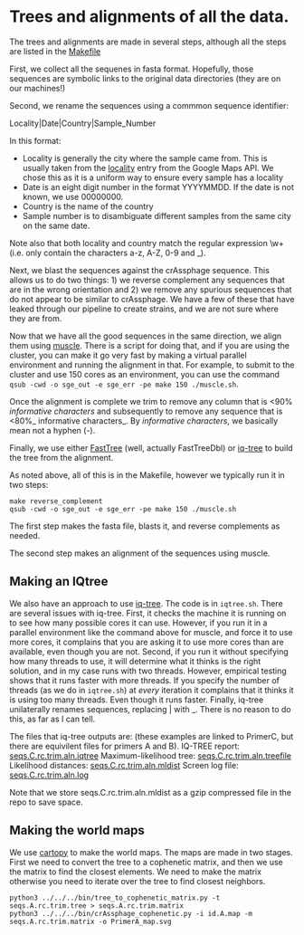 # Trees and alignments of all the data.

The trees and alignments are made in several steps, although all the steps are listed in the [Makefile](PrimerA/Makefile)

First, we collect all the sequenes in fasta format. Hopefully, those sequences are symbolic links to the original data directories (they are on our machines!)

Second, we rename the sequences using a commmon sequence identifier:

Locality|Date|Country|Sample\_Number

In this format:
* Locality is generally the city where the sample came from. This is usually taken from the [locality](https://developers.google.com/maps/documentation/geocoding/intro#Types) entry from the Google Maps API. We chose this as it is a uniform way to ensure every sample has a locality
* Date is an eight digit number in the format YYYYMMDD. If the date is not known, we use 00000000.
* Country is the name of the country
* Sample number is to disambiguate different samples from the same city on the same date.

Note also that both locality and country match the regular expression \w+ (i.e. only contain the characters a-z, A-Z, 0-9 and \_). 

Next, we blast the sequences against the crAssphage sequence. This allows us to do two things: 1) we reverse complement any sequences that are in the wrong orientation and 2) we remove any spurious sequences that do not appear to be similar to crAssphage. We have a few of these that have leaked through our pipeline to create strains, and we are not sure where they are from.

Now that we have all the good sequences in the same direction, we align them using [muscle](www.drive5.com/muscle/muscle.html). There is a script for doing that, and if you are using the cluster, you can make it go very fast by making a virtual parallel environment and running the alignment in that. For example, to submit to the cluster and use 150 cores as an environment, you can use the command `qsub -cwd -o sge_out -e sge_err -pe make 150 ./muscle.sh`.

Once the alignment is complete we trim to remove any column that is <90% _informative characters_ and subsequently to remove any sequence that is <80%_ informative characters_. By _informative characters_, we basically mean not a hyphen (_-_). 

Finally, we use either [FastTree](microbesonline.org/fasttree/) (well, actually FastTreeDbl) or [iq-tree](http://www.iqtree.org/) to build the tree from the alignment.

As noted above, all of this is in the Makefile, however we typically run it in two steps:

```
make reverse_complement
qsub -cwd -o sge_out -e sge_err -pe make 150 ./muscle.sh
```

The first step makes the fasta file, blasts it, and reverse complements as needed.

The second step makes an alignment of the sequences using muscle.

## Making an IQtree

We also have an approach to use [iq-tree](http://www.iqtree.org/). The code is in  `iqtree.sh`. There are several issues with iq-tree. First, it checks the machine it is running on to see how many possible cores it can use. However, if you run it in a parallel environment like the command above for muscle, and force it to use more cores, it complains that you are asking it to use more cores than are available, even though you are not. Second, if you run it without specifying how many threads to use, it will determine what it thinks is the right solution, and in my case runs with two threads. However, empirical testing shows that it runs faster with more threads. If you specify the number of threads (as we do in `iqtree.sh`) at _every_ iteration it complains that it thinks it is using too many threads. Even though it runs faster. Finally, iq-tree unilaterally renames sequences, replacing | with \_. There is no reason to do this, as far as I can tell.


The files that iq-tree outputs are: (these examples are linked to PrimerC, but there are equivilent files for primers A and B).
IQ-TREE report: [seqs.C.rc.trim.aln.iqtree](PrimerC/seqs.C.rc.trim.aln.iqtree)
Maximum-likelihood tree: [seqs.C.rc.trim.aln.treefile](PrimerC/seqs.C.rc.trim.aln.treefile)
Likelihood distances: [seqs.C.rc.trim.aln.mldist](PrimerC/seqs.C.rc.trim.aln.mldist.gz)
Screen log file: [seqs.C.rc.trim.aln.log](seqs.C.rc.trim.aln.log)

Note that we store seqs.C.rc.trim.aln.mldist as a gzip compressed file in the repo to save space.


## Making the world maps

We use [cartopy](http://scitools.org.uk/cartopy/) to make the world maps. The maps are made in two stages. First we need to convert the tree to a cophenetic matrix, and then we use the matrix to find the closest elements. We need to make the matrix otherwise you need to iterate over the tree to find closest neighbors.

```
python3 ../../../bin/tree_to_cophenetic_matrix.py -t seqs.A.rc.trim.tree > seqs.A.rc.trim.matrix
python3 ../../../bin/crAssphage_cophenetic.py -i id.A.map -m seqs.A.rc.trim.matrix -o PrimerA_map.svg
```
